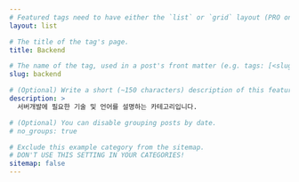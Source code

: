 ```yaml
---
# Featured tags need to have either the `list` or `grid` layout (PRO only).
layout: list

# The title of the tag's page.
title: Backend

# The name of the tag, used in a post's front matter (e.g. tags: [<slug>]).
slug: backend

# (Optional) Write a short (~150 characters) description of this featured tag.
description: >
  서버개발에 필요한 기술 및 언어를 설명하는 카테고리입니다.

# (Optional) You can disable grouping posts by date.
# no_groups: true

# Exclude this example category from the sitemap.
# DON'T USE THIS SETTING IN YOUR CATEGORIES!
sitemap: false
---
```

